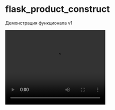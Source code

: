 # flask_product_construct

Демонстрация функционала v1

<video width="320" height="240" controls>
  <source src="Функционал v1.MP4" type="video/mp4">
</video>